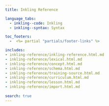 ```yaml
---
title: Inkling Reference

language_tabs:
  - inkling--code: Inkling
  - inkling--syntax: Syntax

toc_footers:
  -  <%= partial "partials/footer-links" %>  

includes:
- inkling-reference/inkling-reference.html.md
- inkling-reference/lexical.html.md
- inkling-reference/concept.html.md
- inkling-reference/schema.html.md
- inkling-reference/training-source.html.md
- inkling-reference/curriculum.html.md
- inkling-reference/lesson.html.md
- inkling-reference/import.html.md
  
search: true
---
```

